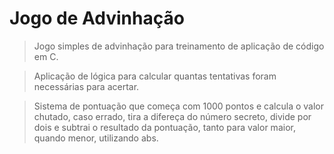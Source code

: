 # Jogo de Advinhação



> Jogo simples de advinhação para treinamento de aplicação de código em C.

> Aplicação de lógica para calcular quantas tentativas foram necessárias para acertar.

> Sistema de pontuação que começa com 1000 pontos e calcula o valor chutado, caso errado, tira a difereça do número secreto, divide por dois e subtrai o resultado da pontuação, tanto para valor maior, quando menor, utilizando abs.